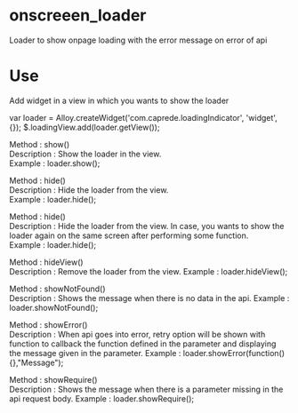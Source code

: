 # onscreeen_loader
Loader to show onpage loading with the error message on error of api

# Use
Add widget in a view in which you wants to show the loader

var loader = Alloy.createWidget('com.caprede.loadingIndicator', 'widget', {});
$.loadingView.add(loader.getView());

Method : show()      
Description : Show the loader in the view.        
Example : loader.show();

Method : hide()      
Description : Hide the loader from the view.        
Example : loader.hide();

Method : hide()      
Description : Hide the loader from the view. In case, you wants to show the loader again on the same screen after performing some function.    
Example : loader.hide();

Method : hideView()      
Description : Remove the loader from the view. 
Example : loader.hideView();

Method : showNotFound()      
Description : Shows the message when there is no data in the api. 
Example : loader.showNotFound();

Method : showError()      
Description : When api goes into error, retry option will be shown with function to callback the function defined in the parameter and displaying the message given in the parameter. 
Example : loader.showError(function(){},"Message");

Method : showRequire()      
Description : Shows the message when there is a parameter missing in the api request body. 
Example : loader.showRequire();
